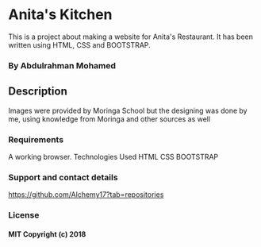 # Anita's Kitchen

This is a project about making a website for Anita's Restaurant. It has been written using HTML, CSS and BOOTSTRAP.

### By Abdulrahman Mohamed

## Description

Images were provided by Moringa School but the designing was done by me, using knowledge from Moringa and other sources as well

### Requirements

A working browser.
Technologies Used
HTML
CSS
BOOTSTRAP

### Support and contact details

https://github.com/Alchemy17?tab=repositories

### License

#### MIT Copyright (c) 2018
